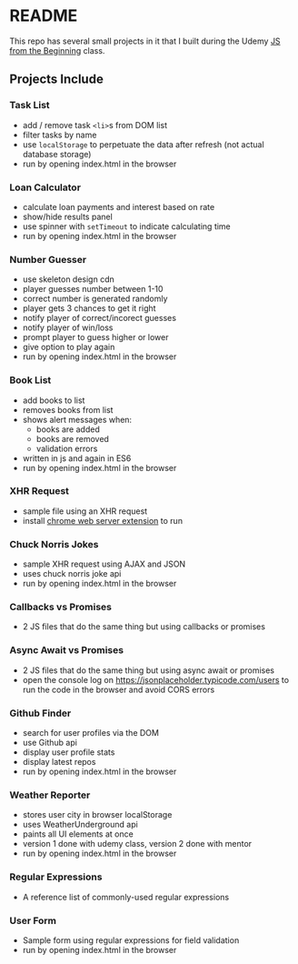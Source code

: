 # README

This repo has several small projects in it that I built during the Udemy [JS from the Beginning](https://www.udemy.com/modern-javascript-from-the-beginning/) class.


## Projects Include

### Task List

- add / remove task `<li>`s from DOM list
- filter tasks by name
- use `localStorage` to perpetuate the data after refresh (not actual database storage)
- run by opening index.html in the browser

### Loan Calculator

- calculate loan payments and interest based on rate
- show/hide results panel
- use spinner with `setTimeout` to indicate calculating time
- run by opening index.html in the browser

### Number Guesser

- use skeleton design cdn
- player guesses number between 1-10
- correct number is generated randomly
- player gets 3 chances to get it right
- notify player of correct/incorect guesses
- notify player of win/loss
- prompt player to guess higher or lower
- give option to play again
- run by opening index.html in the browser

### Book List

- add books to list
- removes books from list
- shows alert messages when:
  - books are added
  - books are removed
  - validation errors
- written in js and again in ES6
- run by opening index.html in the browser

### XHR Request

- sample file using an XHR request
- install [chrome web server extension](https://chrome.google.com/webstore/detail/web-server-for-chrome/ofhbbkphhbklhfoeikjpcbhemlocgigb?hl=en) to run

### Chuck Norris Jokes

- sample XHR request using AJAX and JSON
- uses chuck norris joke api
- run by opening index.html in the browser

### Callbacks vs Promises

- 2 JS files that do the same thing but using callbacks or promises

### Async Await vs Promises

- 2 JS files that do the same thing but using async await or promises
- open the console log on https://jsonplaceholder.typicode.com/users to run the code in the browser and avoid CORS errors

### Github Finder

- search for user profiles via the DOM
- use Github api
- display user profile stats
- display latest repos
- run by opening index.html in the browser

### Weather Reporter

- stores user city in browser localStorage
- uses WeatherUnderground api
- paints all UI elements at once
- version 1 done with udemy class, version 2 done with mentor
- run by opening index.html in the browser

### Regular Expressions

- A reference list of commonly-used regular expressions

### User Form

- Sample form using regular expressions for field validation
- run by opening index.html in the browser
